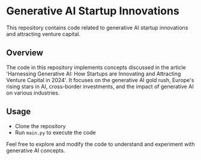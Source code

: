 # Generative AI Startup Innovations
This repository contains code related to generative AI startup innovations and attracting venture capital.

## Overview
The code in this repository implements concepts discussed in the article 'Harnessing Generative AI: How Startups are Innovating and Attracting Venture Capital in 2024'. It focuses on the generative AI gold rush, Europe's rising stars in AI, cross-border investments, and the impact of generative AI on various industries.

## Usage
- Clone the repository
- Run `main.py` to execute the code

Feel free to explore and modify the code to understand and experiment with generative AI concepts.